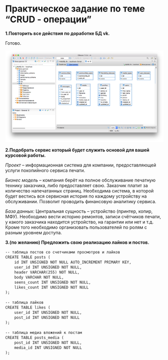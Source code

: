 # Практическое задание по теме “CRUD - операции”  

**1.Повторить все действия по доработке БД vk.**

Готово.

![2020-05-12_20-58-57.png](2020-05-12_20-58-57.png)

**2.Подобрать сервис который будет служить основой для вашей курсовой работы.**

*Проект* – информационная система для компании, предоставляющей услуги покопийного сервиса печати.

*Бизнес модель* – компания берёт на полное обслуживание печатную технику заказчика, либо предоставляет свою. Заказчик платит за количество напечатанных страниц.
Необходима система, в которой будет вестись вся сервисная история по каждому устройству на обслуживании. Позволит проводить финансовую аналитику сервиса.  

*База данных:*
Центральная сущность – устройство (принтер, копир, МФУ). Необходимо вести историю ремонтов, записи счётчиков печати, у какого заказчика находится устройство, на гарантии или нет и т.д.
Кроме того необходимо организовать пользователей по ролям с разным уровнем доступа.

**3.(по желанию) Предложить свою реализацию лайков и постов.**
```
-- таблица постов со счетчиками просмотров и лайков
CREATE TABLE posts (
	id INT UNSIGNED NOT NULL AUTO_INCREMENT PRIMARY KEY,
	user_id INT UNSIGNED NOT NULL,
	header VARCHAR(255) NOT NULL,
	body VARCHAR NOT NULL,
	seens_count INT UNSIGNED NOT NULL,
	likes_count INT UNSIGNED NOT NULL
);

-- таблица лайков
CREATE TABLE likes (
	user_id INT UNSIGNED NOT NULL,
	post_id INT UNSIGNED NOT NULL
);

-- таблица медиа вложений к постам 
CREATE TABLE posts_media (
	post_id INT UNSIGNED NOT NULL,
	media_id INT UNSIGNED NOT NULL
);
```
